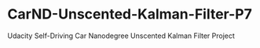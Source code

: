 # CarND-Unscented-Kalman-Filter-P7
Udacity Self-Driving Car Nanodegree Unscented Kalman Filter Project
